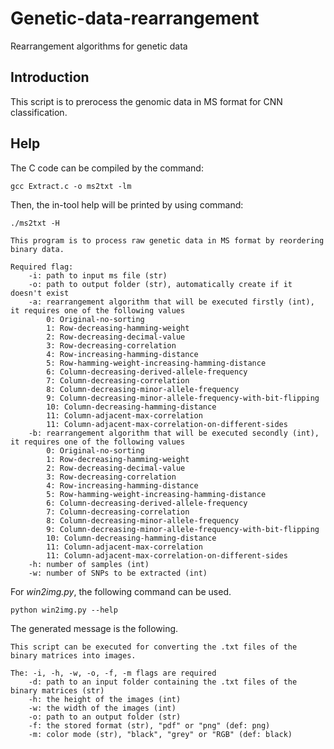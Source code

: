 # Genetic-data-rearrangement
Rearrangement algorithms for genetic data

## Introduction
This script is to prerocess the genomic data in MS format for CNN classification.

## Help
The C code can be compiled by the command:

``gcc Extract.c -o ms2txt -lm``

Then, the in-tool help will be printed by using command:

``./ms2txt -H``

```
This program is to process raw genetic data in MS format by reordering binary data.

Required flag:
	-i: path to input ms file (str)
	-o: path to output folder (str), automatically create if it doesn't exist
	-a: rearrangement algorithm that will be executed firstly (int), it requires one of the following values
		0: Original-no-sorting
		1: Row-decreasing-hamming-weight
		2: Row-decreasing-decimal-value
		3: Row-decreasing-correlation
		4: Row-increasing-hamming-distance
		5: Row-hamming-weight-increasing-hamming-distance
		6: Column-decreasing-derived-allele-frequency
		7: Column-decreasing-correlation
		8: Column-decreasing-minor-allele-frequency
		9: Column-decreasing-minor-allele-frequency-with-bit-flipping
		10: Column-decreasing-hamming-distance
		11: Column-adjacent-max-correlation
		11: Column-adjacent-max-correlation-on-different-sides
	-b: rearrangement algorithm that will be executed secondly (int), it requires one of the following values
		0: Original-no-sorting
		1: Row-decreasing-hamming-weight
		2: Row-decreasing-decimal-value
		3: Row-decreasing-correlation
		4: Row-increasing-hamming-distance
		5: Row-hamming-weight-increasing-hamming-distance
		6: Column-decreasing-derived-allele-frequency
		7: Column-decreasing-correlation
		8: Column-decreasing-minor-allele-frequency
		9: Column-decreasing-minor-allele-frequency-with-bit-flipping
		10: Column-decreasing-hamming-distance
		11: Column-adjacent-max-correlation
		11: Column-adjacent-max-correlation-on-different-sides
	-h: number of samples (int)
	-w: number of SNPs to be extracted (int)
```

For _win2img.py_, the following command can be used.

``python win2img.py --help``

The generated message is the following.

```
This script can be executed for converting the .txt files of the binary matrices into images.

The: -i, -h, -w, -o, -f, -m flags are required
	-d: path to an input folder containing the .txt files of the binary matrices (str)
	-h: the height of the images (int)
	-w: the width of the images (int)
	-o: path to an output folder (str)
	-f: the stored format (str), "pdf" or "png" (def: png)
	-m: color mode (str), "black", "grey" or "RGB" (def: black)
```
